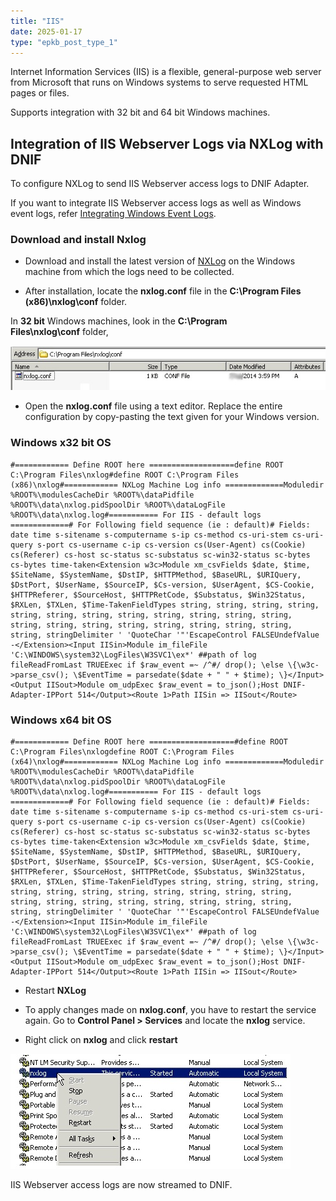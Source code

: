 ```yaml
---
title: "IIS"
date: 2025-01-17
type: "epkb_post_type_1"
---
```


  
Internet Information Services (IIS) is a flexible, general-purpose web server from Microsoft that runs on Windows systems to serve requested HTML pages or files.

Supports integration with 32 bit and 64 bit Windows machines.

## **Integration of IIS Webserver Logs via NXLog with DNIF**

To configure NXLog to send IIS Webserver access logs to DNIF Adapter.

If you want to integrate IIS Webserver access logs as well as Windows event logs, refer [Integrating Windows Event Logs](https://www.dnif.it/en/kb/windows-event-logs).

### **Download and install Nxlog**

- Download and install the latest version of [NXLog](https://nxlog.co/products/nxlog-community-edition/download) on the Windows machine from which the logs need to be collected.

- After installation, locate the **nxlog.conf** file in the **C:\\Program Files (x86)\\nxlog\\conf** folder.

In **32 bit** Windows machines, look in the **C:\\Program Files\\nxlog\\conf** folder,

![](./IMAGES-IIS/IIS-1.webp)

- Open the **nxlog.conf** file using a text editor. Replace the entire configuration by copy-pasting the text given for your Windows version.

### **Windows x32 bit OS**

```
#============ Define ROOT here ===================define ROOT C:\Program Files\nxlog#define ROOT C:\Program Files (x86)\nxlog#============ NXLog Machine Log info =============Moduledir %ROOT%\modulesCacheDir %ROOT%\dataPidfile %ROOT%\data\nxlog.pidSpoolDir %ROOT%\dataLogFile %ROOT%\data\nxlog.log#=========== For IIS - default logs =============# For Following field sequence (ie : default)# Fields: date time s-sitename s-computername s-ip cs-method cs-uri-stem cs-uri-query s-port cs-username c-ip cs-version cs(User-Agent) cs(Cookie) cs(Referer) cs-host sc-status sc-substatus sc-win32-status sc-bytes cs-bytes time-taken<Extension w3c>Module xm_csvFields $date, $time, $SiteName, $SystemName, $DstIP, $HTTPMethod, $BaseURL, $URIQuery, $DstPort, $UserName, $SourceIP, $Cs-version, $UserAgent, $CS-Cookie, $HTTPReferer, $SourceHost, $HTTPRetCode, $Substatus, $Win32Status, $RXLen, $TXLen, $Time-TakenFieldTypes string, string, string, string, string, string, string, string, string, string, string, string, string, string, string, string, string, string, string, string, string, stringDelimiter ' 'QuoteChar '"'EscapeControl FALSEUndefValue -</Extension><Input IISin>Module im_fileFile 'C:\WINDOWS\system32\LogFiles\W3SVC1\ex*' ##path of log fileReadFromLast TRUEExec if $raw_event =~ /^#/ drop(); \else \{\w3c->parse_csv(); \$EventTime = parsedate($date + " " + $time); \}</Input><Output IISout>Module om_udpExec $raw_event = to_json();Host DNIF-Adapter-IPPort 514</Output><Route 1>Path IISin => IISout</Route>
```

### **Windows x64 bit OS**

```
#============ Define ROOT here ===================#define ROOT C:\Program Files\nxlogdefine ROOT C:\Program Files (x64)\nxlog#============ NXLog Machine Log info =============Moduledir %ROOT%\modulesCacheDir %ROOT%\dataPidfile %ROOT%\data\nxlog.pidSpoolDir %ROOT%\dataLogFile %ROOT%\data\nxlog.log#=========== For IIS - default logs =============# For Following field sequence (ie : default)# Fields: date time s-sitename s-computername s-ip cs-method cs-uri-stem cs-uri-query s-port cs-username c-ip cs-version cs(User-Agent) cs(Cookie) cs(Referer) cs-host sc-status sc-substatus sc-win32-status sc-bytes cs-bytes time-taken<Extension w3c>Module xm_csvFields $date, $time, $SiteName, $SystemName, $DstIP, $HTTPMethod, $BaseURL, $URIQuery, $DstPort, $UserName, $SourceIP, $Cs-version, $UserAgent, $CS-Cookie, $HTTPReferer, $SourceHost, $HTTPRetCode, $Substatus, $Win32Status, $RXLen, $TXLen, $Time-TakenFieldTypes string, string, string, string, string, string, string, string, string, string, string, string, string, string, string, string, string, string, string, string, string, stringDelimiter ' 'QuoteChar '"'EscapeControl FALSEUndefValue -</Extension><Input IISin>Module im_fileFile 'C:\WINDOWS\system32\LogFiles\W3SVC1\ex*' ##path of log fileReadFromLast TRUEExec if $raw_event =~ /^#/ drop(); \else \{\w3c->parse_csv(); \$EventTime = parsedate($date + " " + $time); \}</Input><Output IISout>Module om_udpExec $raw_event = to_json();Host DNIF-Adapter-IPPort 514</Output><Route 1>Path IISin => IISout</Route>
```

- Restart **NXLog**

- To apply changes made on **nxlog.conf**, you have to restart the service again. Go to **Control Panel > Services** and locate the **nxlog** service.

- Right click on **nxlog** and click **restart**

![](./IMAGES-IIS/IIS-2.webp)

IIS Webserver access logs are now streamed to DNIF.
